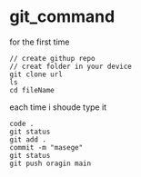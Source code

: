 # git_command

for the first time 

```
// create githup repo
// creat folder in your device 
git clone url
ls
cd fileName 
```

each time i shoude type it 

```
code .
git status
git add .
commit -m "masege"
git status
git push oragin main  
```

